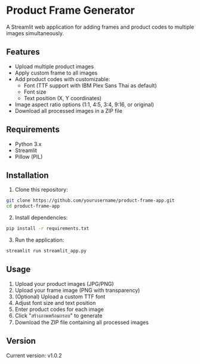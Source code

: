 # Product Frame Generator

A Streamlit web application for adding frames and product codes to multiple images simultaneously.

## Features

- Upload multiple product images
- Apply custom frame to all images
- Add product codes with customizable:
  - Font (TTF support with IBM Plex Sans Thai as default)
  - Font size
  - Text position (X, Y coordinates)
- Image aspect ratio options (1:1, 4:5, 3:4, 9:16, or original)
- Download all processed images in a ZIP file

## Requirements

- Python 3.x
- Streamlit
- Pillow (PIL)

## Installation

1. Clone this repository:
```bash
git clone https://github.com/yourusername/product-frame-app.git
cd product-frame-app
```

2. Install dependencies:
```bash
pip install -r requirements.txt
```

3. Run the application:
```bash
streamlit run streamlit_app.py
```

## Usage

1. Upload your product images (JPG/PNG)
2. Upload your frame image (PNG with transparency)
3. (Optional) Upload a custom TTF font
4. Adjust font size and text position
5. Enter product codes for each image
6. Click "สร้างภาพพร้อมกรอบ" to generate
7. Download the ZIP file containing all processed images

## Version

Current version: v1.0.2 